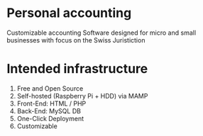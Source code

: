 # Personal accounting
Customizable accounting Software designed for micro and small businesses with focus on the Swiss Juristiction


# Intended infrastructure
1. Free and Open Source
2. Self-hosted (Raspberry Pi + HDD) via MAMP
3. Front-End: HTML / PHP
4. Back-End: MySQL DB
5. One-Click Deployment
6. Customizable
